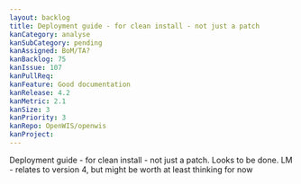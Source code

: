 ```yaml
---
layout: backlog
title: Deployment guide - for clean install - not just a patch
kanCategory: analyse
kanSubCategory: pending
kanAssigned: BoM/TA?
kanBacklog: 75
kanIssue: 107
kanPullReq:
kanFeature: Good documentation
kanRelease: 4.2
kanMetric: 2.1
kanSize: 3
kanPriority: 3
kanRepo: OpenWIS/openwis
kanProject:
---
```

Deployment guide - for clean install - not just a patch. Looks to be done. LM - relates to version 4, but might be worth at least thinking for now
